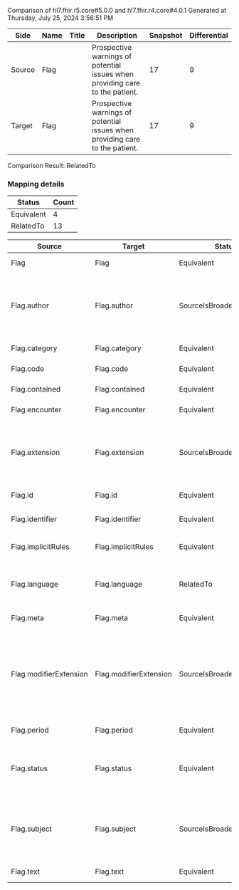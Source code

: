 Comparison of hl7.fhir.r5.core#5.0.0 and hl7.fhir.r4.core#4.0.1
Generated at Thursday, July 25, 2024 3:56:51 PM

| Side | Name | Title | Description | Snapshot | Differential |
| --- | --- | --- | --- | --- | --- |
| Source | Flag |  | Prospective warnings of potential issues when providing care to the patient. | 17 | 9 |
| Target | Flag |  | Prospective warnings of potential issues when providing care to the patient. | 17 | 9 |


Comparison Result: RelatedTo


### Mapping details

| Status | Count |
| ------ | ----- |
Equivalent | 4 |
RelatedTo | 13 |


| Source | Target | Status | Message |
| ------ | ------ | ------ | ------- |
| Flag | Flag | Equivalent | R5 `Flag` maps as Equivalent to R4 `Flag` |
| Flag.author | Flag.author | SourceIsBroaderThanTarget | R5 `Flag.author` maps as SourceIsBroaderThanTarget to R4 `Flag.author` - author has change due to type change: R5 `author` `Reference` maps as SourceIsBroaderThanTarget for R4 `author` |
| Flag.category | Flag.category | Equivalent | R5 `Flag.category` maps as Equivalent to R4 `Flag.category` |
| Flag.code | Flag.code | Equivalent | R5 `Flag.code` maps as Equivalent to R4 `Flag.code` |
| Flag.contained | Flag.contained | Equivalent | R5 `Flag.contained` maps as Equivalent to R4 `Flag.contained` |
| Flag.encounter | Flag.encounter | Equivalent | R5 `Flag.encounter` maps as Equivalent to R4 `Flag.encounter` |
| Flag.extension | Flag.extension | SourceIsBroaderThanTarget | R5 `Flag.extension` maps as SourceIsBroaderThanTarget to R4 `Flag.extension` - extension has change due to type change: R5 `extension` `Extension` maps as SourceIsBroaderThanTarget for R4 `extension` |
| Flag.id | Flag.id | Equivalent | R5 `Flag.id` maps as Equivalent to R4 `Flag.id` |
| Flag.identifier | Flag.identifier | Equivalent | R5 `Flag.identifier` maps as Equivalent to R4 `Flag.identifier` |
| Flag.implicitRules | Flag.implicitRules | Equivalent | R5 `Flag.implicitRules` maps as Equivalent to R4 `Flag.implicitRules` |
| Flag.language | Flag.language | RelatedTo | R5 `Flag.language` maps as RelatedTo to R4 `Flag.language` - language changed the binding strength from Required to Preferred |
| Flag.meta | Flag.meta | Equivalent | R5 `Flag.meta` maps as Equivalent to R4 `Flag.meta` |
| Flag.modifierExtension | Flag.modifierExtension | SourceIsBroaderThanTarget | R5 `Flag.modifierExtension` maps as SourceIsBroaderThanTarget to R4 `Flag.modifierExtension` - modifierExtension has change due to type change: R5 `modifierExtension` `Extension` maps as SourceIsBroaderThanTarget for R4 `modifierExtension` |
| Flag.period | Flag.period | Equivalent | R5 `Flag.period` maps as Equivalent to R4 `Flag.period` |
| Flag.status | Flag.status | Equivalent | R5 `Flag.status` maps as Equivalent to R4 `Flag.status` - status has compatible required binding for code type: http://hl7.org/fhir/ValueSet/flag-status|5.0.0 and http://hl7.org/fhir/ValueSet/flag-status|4.0.1 (Equivalent) |
| Flag.subject | Flag.subject | SourceIsBroaderThanTarget | R5 `Flag.subject` maps as SourceIsBroaderThanTarget to R4 `Flag.subject` - subject has change due to type change: R5 `subject` `Reference` maps as SourceIsBroaderThanTarget for R4 `subject` |
| Flag.text | Flag.text | Equivalent | R5 `Flag.text` maps as Equivalent to R4 `Flag.text` |

